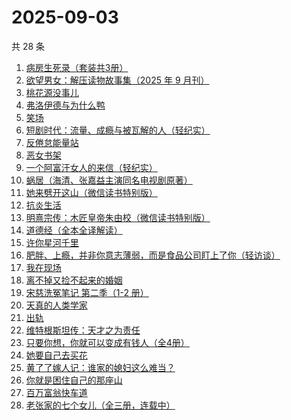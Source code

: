 # 2025-09-03

共 28 条

<!-- BEGIN WEREAD -->
<!-- 最后更新时间 2025-09-03 16:32:29 +0800 -->
1. [病房生死录（套装共3册）](https://weread.qq.com/web/bookDetail/4c632b60813ab8df3g0158f7)
1. [欲望男女：解压读物故事集（2025 年 9 月刊）](https://weread.qq.com/web/bookDetail/f38329a0813aba56eg013524)
1. [桃花源没事儿](https://weread.qq.com/web/bookDetail/676320b0813aba52cg0179ad)
1. [弗洛伊德与为什么鸭](https://weread.qq.com/web/bookDetail/c8c32310813ab8250g018eec)
1. [笑场](https://weread.qq.com/web/bookDetail/df132cf071dc8a97df1b7be)
1. [短剧时代：流量、成瘾与被瓦解的人（轻纪实）](https://weread.qq.com/web/bookDetail/4d032360813aba518g013d9c)
1. [反倦怠能量站](https://weread.qq.com/web/bookDetail/826324b0813aba1deg01589c)
1. [恶女书架](https://weread.qq.com/web/bookDetail/59732b20813aba557g01550a)
1. [一个阿富汗女人的来信（轻纪实）](https://weread.qq.com/web/bookDetail/e96322c0813aba4acg0160dc)
1. [蜗居（海清、张嘉益主演同名电视剧原著）](https://weread.qq.com/web/bookDetail/d7932200813ab6ffeg016c0e)
1. [她来劈开这山（微信读书特别版）](https://weread.qq.com/web/bookDetail/0f632000813aba50fg010fe9)
1. [抗炎生活](https://weread.qq.com/web/bookDetail/04e328c0729cd43d04e7e4c)
1. [明熹宗传：木匠皇帝朱由校（微信读书特别版）](https://weread.qq.com/web/bookDetail/d4d329c0813aba339g010a9f)
1. [道德经（全本全译解读）](https://weread.qq.com/web/bookDetail/5b332cf0813aba21bg0105f0)
1. [许你星河千里](https://weread.qq.com/web/bookDetail/5ff32df0718d8a435ffcbfd)
1. [肥胖、上瘾，并非你意志薄弱，而是食品公司盯上了你（轻访谈）](https://weread.qq.com/web/bookDetail/4cb32c80813aba4adg0147ce)
1. [我在现场](https://weread.qq.com/web/bookDetail/5af327b0813ab696fg0199e8)
1. [离不掉又捡不起来的婚姻](https://weread.qq.com/web/bookDetail/97832730813ab9e15g013c2f)
1. [宋慈洗冤笔记 第二季（1-2 册）](https://weread.qq.com/web/bookDetail/07732ce0813ab9c2ag01157f)
1. [天真的人类学家](https://weread.qq.com/web/bookDetail/e4d323c0721a58bce4de379)
1. [出轨](https://weread.qq.com/web/bookDetail/adb32d20813aba51ag0144fc)
1. [维特根斯坦传：天才之为责任](https://weread.qq.com/web/bookDetail/0ea320005e3c810ea1cf0c4)
1. [只要你想，你就可以变成有钱人（全4册）](https://weread.qq.com/web/bookDetail/975325807214d68f97564f7)
1. [她要自己去买花](https://weread.qq.com/web/bookDetail/84332fa0813aba020g014cdd)
1. [黄了了嫁人记：谁家的媳妇这么难当？](https://weread.qq.com/web/bookDetail/29932610813ab95edg01504c)
1. [你就是困住自己的那座山](https://weread.qq.com/web/bookDetail/35e32f80813aba3b5g018952)
1. [百万富翁快车道](https://weread.qq.com/web/bookDetail/718323107209303d7180890)
1. [老张家的七个女儿（全三册，连载中）](https://weread.qq.com/web/bookDetail/12332100813ab8b6cg0155cf)
<!-- END WEREAD -->